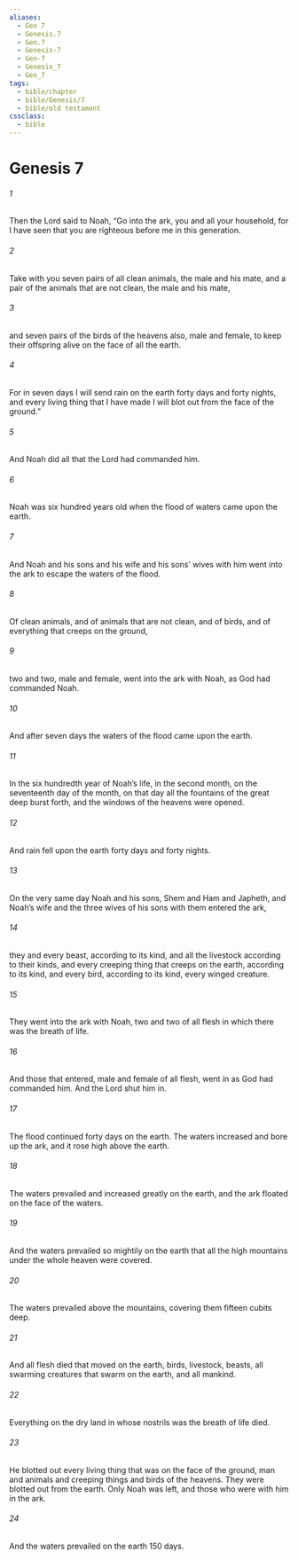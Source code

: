 ```yaml
---
aliases:
  - Gen 7
  - Genesis.7
  - Gen.7
  - Genesis-7
  - Gen-7
  - Genesis_7
  - Gen_7
tags:
  - bible/chapter
  - bible/Genesis/7
  - bible/old testament
cssclass:
  - bible
---
```


# Genesis 7

###### 1
Then the Lord said to Noah, “Go into the ark, you and all your household, for I have seen that you are righteous before me in this generation.
###### 2
Take with you seven pairs of all clean animals, the male and his mate, and a pair of the animals that are not clean, the male and his mate,
###### 3
and seven pairs of the birds of the heavens also, male and female, to keep their offspring alive on the face of all the earth.
###### 4
For in seven days I will send rain on the earth forty days and forty nights, and every living thing that I have made I will blot out from the face of the ground.”
###### 5
And Noah did all that the Lord had commanded him.
###### 6
Noah was six hundred years old when the flood of waters came upon the earth.
###### 7
And Noah and his sons and his wife and his sons’ wives with him went into the ark to escape the waters of the flood.
###### 8
Of clean animals, and of animals that are not clean, and of birds, and of everything that creeps on the ground,
###### 9
two and two, male and female, went into the ark with Noah, as God had commanded Noah.
###### 10
And after seven days the waters of the flood came upon the earth.
###### 11
In the six hundredth year of Noah’s life, in the second month, on the seventeenth day of the month, on that day all the fountains of the great deep burst forth, and the windows of the heavens were opened.
###### 12
And rain fell upon the earth forty days and forty nights.
###### 13
On the very same day Noah and his sons, Shem and Ham and Japheth, and Noah’s wife and the three wives of his sons with them entered the ark,
###### 14
they and every beast, according to its kind, and all the livestock according to their kinds, and every creeping thing that creeps on the earth, according to its kind, and every bird, according to its kind, every winged creature.
###### 15
They went into the ark with Noah, two and two of all flesh in which there was the breath of life.
###### 16
And those that entered, male and female of all flesh, went in as God had commanded him. And the Lord shut him in.
###### 17
The flood continued forty days on the earth. The waters increased and bore up the ark, and it rose high above the earth.
###### 18
The waters prevailed and increased greatly on the earth, and the ark floated on the face of the waters.
###### 19
And the waters prevailed so mightily on the earth that all the high mountains under the whole heaven were covered.
###### 20
The waters prevailed above the mountains, covering them fifteen cubits deep.
###### 21
And all flesh died that moved on the earth, birds, livestock, beasts, all swarming creatures that swarm on the earth, and all mankind.
###### 22
Everything on the dry land in whose nostrils was the breath of life died.
###### 23
He blotted out every living thing that was on the face of the ground, man and animals and creeping things and birds of the heavens. They were blotted out from the earth. Only Noah was left, and those who were with him in the ark.
###### 24
And the waters prevailed on the earth 150 days.


